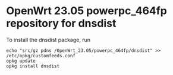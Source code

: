 OpenWrt 23.05 powerpc_464fp repository for dnsdist
========

To install the dnsdist package, run

```
echo "src/gz pdns /OpenWrt_23.05/powerpc_464fp/dnsdist" >> /etc/opkg/customfeeds.conf
opkg update
opkg install dnsdist
```
